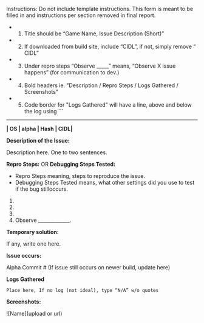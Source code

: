 Instructions: Do not include template instructions. This form is meant to be filled in
and instructions per section removed in final report.

- 1. Title should be “Game Name, Issue Description (Short)”
- 2. If downloaded from build site, include “CIDL”, if not, simply remove “ CIDL”
- 3. Under repro steps “Observe _____” means, “Observe X issue happens” (for communication to
dev.)
- 4. Bold headers ie. "Description / Repro Steps / Logs Gathered / Screenshots"
- 5. Code border for "Logs Gathered" will have a line, above and below the log using ```

---

**| OS | alpha | Hash | CIDL|**

**Description of the Issue:**

Description here. One to two sentences.

**Repro Steps:** OR **Debugging Steps Tested:**
* Repro Steps meaning, steps to reproduce the issue.
* Debugging Steps Tested means, what other settings did you use to test if the bug stilloccurs.

1.
2.
3.
4. Observe _____________.

**Temporary solution:**

If any, write one here.

**Issue occurs:**

Alpha Commit # (If issue still occurs on newer build, update here)

**Logs Gathered**

```
Place here, If no log (not ideal), type “N/A” w/o quotes
```

**Screenshots:**

![Name](upload or url)
